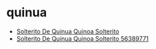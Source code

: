 # quinua

 * [Solterito De Quinua Quinoa Solterito](../../index/s/solterito-de-quinua-quinoa-solterito-56389771.json)
 * [Solterito De Quinua Quinoa Solterito 56389771](../../index/s/solterito-de-quinua-quinoa-solterito-56389771.json)
